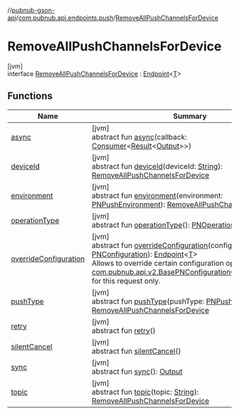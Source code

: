 //[pubnub-gson-api](../../../index.md)/[com.pubnub.api.endpoints.push](../index.md)/[RemoveAllPushChannelsForDevice](index.md)

# RemoveAllPushChannelsForDevice

[jvm]\
interface [RemoveAllPushChannelsForDevice](index.md) : [Endpoint](../../com.pubnub.api.endpoints/-endpoint/index.md)&lt;[T](../../com.pubnub.api.endpoints/-endpoint/index.md)&gt;

## Functions

| Name | Summary |
|---|---|
| [async](../../com.pubnub.api.endpoints.access.builder/-grant-token-entities-builder/index.md#1418965989%2FFunctions%2F126356644) | [jvm]<br>abstract fun [async](../../com.pubnub.api.endpoints.access.builder/-grant-token-entities-builder/index.md#1418965989%2FFunctions%2F126356644)(callback: [Consumer](https://docs.oracle.com/javase/8/docs/api/java/util/function/Consumer.html)&lt;[Result](../../../../../pubnub-core/pubnub-core-api/pubnub-core-api/com.pubnub.api.v2.callbacks/-result/index.md)&lt;[Output](../../../../../pubnub-core/pubnub-core-api/com.pubnub.api.endpoints.remoteaction/-remote-action/index.md)&gt;&gt;) |
| [deviceId](device-id.md) | [jvm]<br>abstract fun [deviceId](device-id.md)(deviceId: [String](https://docs.oracle.com/javase/8/docs/api/java/lang/String.html)): [RemoveAllPushChannelsForDevice](index.md) |
| [environment](environment.md) | [jvm]<br>abstract fun [environment](environment.md)(environment: [PNPushEnvironment](../../../../../pubnub-core/pubnub-core-api/pubnub-core-api/com.pubnub.api.enums/-p-n-push-environment/index.md)): [RemoveAllPushChannelsForDevice](index.md) |
| [operationType](../../com.pubnub.api.endpoints.access.builder/-grant-token-entities-builder/index.md#1414065386%2FFunctions%2F126356644) | [jvm]<br>abstract fun [operationType](../../com.pubnub.api.endpoints.access.builder/-grant-token-entities-builder/index.md#1414065386%2FFunctions%2F126356644)(): [PNOperationType](../../../../../pubnub-core/pubnub-core-api/pubnub-core-api/com.pubnub.api.enums/-p-n-operation-type/index.md) |
| [overrideConfiguration](../../com.pubnub.api.endpoints/-endpoint/override-configuration.md) | [jvm]<br>abstract fun [overrideConfiguration](../../com.pubnub.api.endpoints/-endpoint/override-configuration.md)(configuration: [PNConfiguration](../../com.pubnub.api.v2/-p-n-configuration/index.md)): [Endpoint](../../com.pubnub.api.endpoints/-endpoint/index.md)&lt;[T](../../com.pubnub.api.endpoints/-endpoint/index.md)&gt;<br>Allows to override certain configuration options (see [com.pubnub.api.v2.BasePNConfigurationOverride.Builder](../../../../../pubnub-core/pubnub-core-api/pubnub-core-api/com.pubnub.api.v2/-base-p-n-configuration-override/-builder/index.md)) for this request only. |
| [pushType](push-type.md) | [jvm]<br>abstract fun [pushType](push-type.md)(pushType: [PNPushType](../../../../../pubnub-core/pubnub-core-api/pubnub-core-api/com.pubnub.api.enums/-p-n-push-type/index.md)): [RemoveAllPushChannelsForDevice](index.md) |
| [retry](../../com.pubnub.api.endpoints.access.builder/-grant-token-entities-builder/index.md#2020801116%2FFunctions%2F126356644) | [jvm]<br>abstract fun [retry](../../com.pubnub.api.endpoints.access.builder/-grant-token-entities-builder/index.md#2020801116%2FFunctions%2F126356644)() |
| [silentCancel](../../com.pubnub.api.endpoints.access.builder/-grant-token-entities-builder/index.md#-675955969%2FFunctions%2F126356644) | [jvm]<br>abstract fun [silentCancel](../../com.pubnub.api.endpoints.access.builder/-grant-token-entities-builder/index.md#-675955969%2FFunctions%2F126356644)() |
| [sync](../../com.pubnub.api.endpoints.access.builder/-grant-token-entities-builder/index.md#40193115%2FFunctions%2F126356644) | [jvm]<br>abstract fun [sync](../../com.pubnub.api.endpoints.access.builder/-grant-token-entities-builder/index.md#40193115%2FFunctions%2F126356644)(): [Output](../../../../../pubnub-core/pubnub-core-api/com.pubnub.api.endpoints.remoteaction/-remote-action/index.md) |
| [topic](topic.md) | [jvm]<br>abstract fun [topic](topic.md)(topic: [String](https://docs.oracle.com/javase/8/docs/api/java/lang/String.html)): [RemoveAllPushChannelsForDevice](index.md) |
